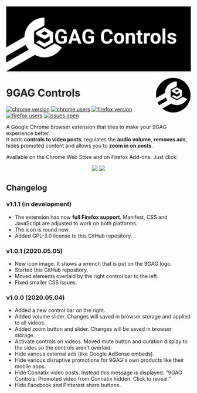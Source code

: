 ![banner image](/symbol/banner.png)

<img src="/src/icons/256.png" alt="Google Inc. logo" title="9GAG Controls" align="right" height="96" width="96" />

# 9GAG Controls
[![chrome version][chromeVersionImg]][chromeWebStore]
[![chrome users][chromeUsersImg]][chromeWebStore]
[![firefox version][mozillaVersionImg]][mozillaAddon]
[![firefox users][mozillaUsersImg]][mozillaAddon]
[![issues open][issuesImg]][issues]


A Google Chrome browser extension that tries to make your 9GAG experience better.  
It adds **controls to video posts**, regulates the **audio volume**, **removes ads**, hides promoted content and allows you to **zoom in on posts**.

Available on the Chrome Web Store and on Firefox Add-ons. Just click:

<p align="center">
  <a href="https://chrome.google.com/webstore/detail/9gag-controls/ggaflcnplcdgjodokhjdefdobpdhdnjm"><img src="https://img.shields.io/badge/-install%20on%20Chrome-4184F4?style=for-the-badge&logo=google-chrome&logoColor=white"></a>
  <a href="https://addons.mozilla.org/de/firefox/addon/9gag-controls/"><img src="https://img.shields.io/badge/-install%20on%20Firefox-E66000?style=for-the-badge&logo=mozilla-firefox&logoColor=white"></a>
</p>



## Changelog

### v1.1.1 (in development)
- The extension has now **full Firefox support**. Manifest, CSS and JavaScript are adjusted to work on both platforms.
- The icon is round now.
- Added GPL-3.0 license to this GitHub repository.

### v1.0.1 (2020.05.05)
- New icon image. It shows a wrench that is put on the 9GAG logo.
- Started this GitHub repository.
- Moved elements overlaid by the right control bar to the left.
- Fixed smaller CSS issues.

### v1.0.0 (2020.05.04)
- Added a new control bar on the right.
- Added volume slider. Changes will saved in browser storage and applied to all videos.
- Added zoom button and slider. Changes will be saved in browser storage.
- Activate controls on videos. Moved mute button and duration display to the sides so the controls aren't overlaid.
- Hide various external ads (like Google AdSense embeds).
- Hide various disruptive promotions for 9GAG's own products like their mobile apps.
- Hide Connatix video posts. Instead this message is displayed: "9GAG Controls: Promoted video from Connatix hidden. Click to reveal."
- Hide Facebook and Pinterest share buttons.



[chromeWebStore]: https://chrome.google.com/webstore/detail/9gag-controls/ggaflcnplcdgjodokhjdefdobpdhdnjm
[chromeVersionImg]: https://img.shields.io/chrome-web-store/v/ggaflcnplcdgjodokhjdefdobpdhdnjm?label=chrome%20version&logo=google-chrome&logoColor=white
[chromeUsersImg]: https://img.shields.io/chrome-web-store/users/ggaflcnplcdgjodokhjdefdobpdhdnjm?label=chrome%20users&logo=google-chrome&logoColor=white
[mozillaAddon]: https://addons.mozilla.org/de/firefox/addon/9gag-controls/
[mozillaVersionImg]: https://img.shields.io/amo/v/9gag-controls?label=firefox%20version&logo=mozilla-firefox&logoColor=white
[mozillaUsersImg]: https://img.shields.io/amo/users/9gag-controls?label=firefox%20users&logo=mozilla-firefox&logoColor=white
[issues]: https://github.com/niklas-englert/9GAG-Controls/issues
[issuesImg]: https://img.shields.io/github/issues/niklas-englert/9GAG-Controls
